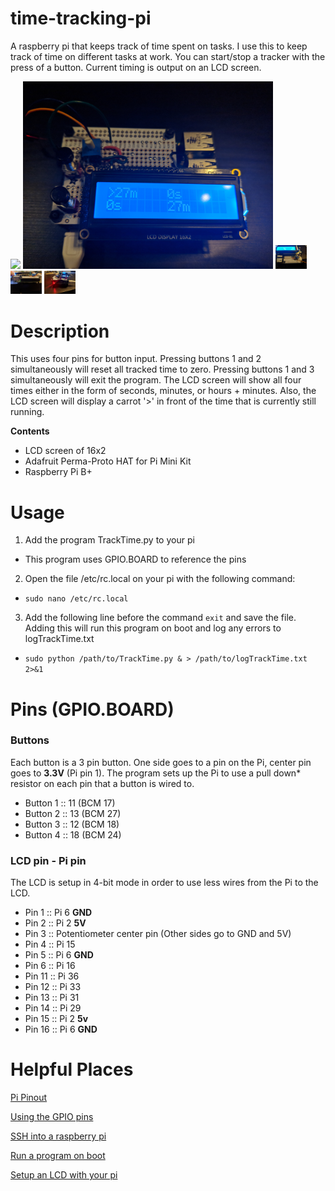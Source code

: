 # time-tracking-pi

A raspberry pi that keeps track of time spent on tasks. 
I use this to keep track of time on different tasks at work. You can start/stop a tracker with the press of a button. Current timing is output on an LCD screen. 

<img src="https://raw.githubusercontent.com/anthonyfennell/time-tracking-pi/master/topSeconds.jpg" width="400">
<img src="https://raw.githubusercontent.com/anthonyfennell/time-tracking-pi/master/topMinutes.jpg" width="400">
<img src="https://raw.githubusercontent.com/anthonyfennell/time-tracking-pi/master/topBackwards.jpg" width="50">
<img src="https://raw.githubusercontent.com/anthonyfennell/time-tracking-pi/master/topSide.jpg" width="50">
<img src="https://raw.githubusercontent.com/anthonyfennell/time-tracking-pi/master/leftSide.jpg" width="50">


# Description
This uses four pins for button input. Pressing buttons 1 and 2 simultaneously will reset all tracked time to zero. Pressing buttons 1 and 3 simultaneously will exit the program. The LCD screen will show all four times either in the form of seconds, minutes, or hours + minutes. Also, the LCD screen will display a carrot '>' in front of the time that is currently still running.

**Contents**
* LCD screen of 16x2
* Adafruit Perma-Proto HAT for Pi Mini Kit 
* Raspberry Pi B+

# Usage
1. Add the program TrackTime.py to your pi
  * This program uses GPIO.BOARD to reference the pins
2. Open the file /etc/rc.local on your pi with the following command:
  * `sudo nano /etc/rc.local`
3. Add the following line before the command `exit` and save the file. Adding this will run this program on boot and log any errors to logTrackTime.txt
  * `sudo python /path/to/TrackTime.py & > /path/to/logTrackTime.txt 2>&1`
  
# Pins (GPIO.BOARD)
### Buttons
Each button is a 3 pin button. One side goes to a pin on the Pi, center pin goes to **3.3V** (Pi pin 1).
The program sets up the Pi to use a pull down* resistor on each pin that a button is wired to.
- Button 1 :: 11 (BCM 17)
- Button 2 :: 13 (BCM 27)
- Button 3 :: 12 (BCM 18)
- Button 4 :: 18 (BCM 24)
### LCD pin - Pi pin
The LCD is setup in 4-bit mode in order to use less wires from the Pi to the LCD.
- Pin 1 :: Pi 6 **GND**
- Pin 2 :: Pi 2 **5V**
- Pin 3 :: Potentiometer center pin (Other sides go to GND and 5V)
- Pin 4 :: Pi 15
- Pin 5 :: Pi 6 **GND**
- Pin 6 :: Pi 16
- Pin 11 :: Pi 36
- Pin 12 :: Pi 33
- Pin 13 :: Pi 31
- Pin 14 :: Pi 29
- Pin 15 :: Pi 2 **5v**
- Pin 16 :: Pi 6 **GND**





# Helpful Places
[Pi Pinout](https://pinout.xyz/)

[Using the GPIO pins](https://learn.sparkfun.com/tutorials/raspberry-gpio/python-rpigpio-api)

[SSH into a raspberry pi](https://www.raspberrypi.org/documentation/remote-access/ssh/unix.md)

[Run a program on boot](https://www.raspberrypi.org/documentation/linux/usage/rc-local.md)

[Setup an LCD with your pi](http://www.circuitbasics.com/raspberry-pi-lcd-set-up-and-programming-in-python/)

